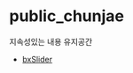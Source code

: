 # public_chunjae
지속성있는 내용 유지공간

 - [bxSlider](https://github.com/netfolder/public_chunjae/tree/master/bxSlider)
